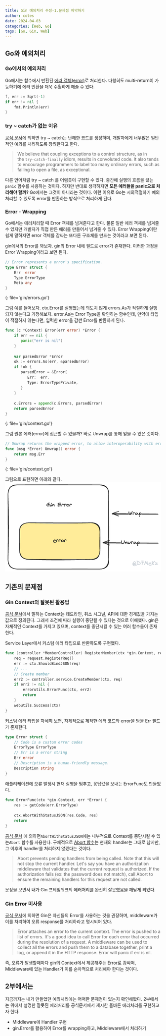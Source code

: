 ```yaml
---
title: Gin 예외처리 수정-1.문제점 파악하기 
author: cotes
date: 2024-04-03
categories: [Web, Go]
tags: [Go, Gin, Web]
---
```


## Go와 예외처리
### Go에서의 예외처리

Go에서는  함수에서 반환된 [에러 객체(error)](https://go.dev/blog/error-handling-and-go)로 처리한다. 다행히도 multi-return이 가능하기에 에러 반환을 더욱 수월하게 해줄 수 있다. 

```go
f, err := Sqrt(-1)
if err != nil {
    fmt.Println(err)
}
```

### try ~ catch가 없는 이유
[공식 문서](https://go.dev/doc/faq#exceptions)에 의하면 try ~ catch는 난해한 코드를 생성하며, 개발자에게 너무많은 일반적인 예외를 처리하도록 장려한다고 한다. 

> We believe that coupling exceptions to a control structure, as in the `try-catch-finally` idiom, results in convoluted code. It also tends to encourage programmers to label too many ordinary errors, such as failing to open a file, as exceptional.

다른 언어처럼 try ~ catch 를 어렴풋이 구현할 수 있다. 중간에 실행의 흐름을 끊는 `panic` 함수를 사용하는 것이다.  하지만 반대로 생각하자면 **모든 에러들을 panic으로 처리해야 할까?**  Go에서는 그것이 아니라는 것이다. 
이런 이유로 Go는 시의적절하기 예외처리할 수 있도록 error를 반환하는 방식으로 처리하게 된다.

### Error - Wrapping

Go에서는 에러처리할 때 Error 객체를 넘겨준다고 한다. 물론 일반 에러 객체를 넘겨줄 수 있지만 개발자가 직접 만든 에러를 만들어서 넘겨줄 수 있다. Error Wrapping이란 쉽게 말하자면 error 객체를 감싸는 또다른 구조체를 만드는 것이라고 보면 된다. 

gin에서의 Error를 봐보자.  gin의 Error 내에 필드로 error가 존재한다. 이러한 과정을 Error Wrapping이라고 보면 된다. 

```go
// Error represents a error's specification.
type Error struct {  
    Err  error  
    Type ErrorType  
    Meta any  
}
```
{: file='gin/errors.go'}

그럼 예를 들어보자. ctx.Error를 실행했는데 의도치 않게 errors.As가 적절하게 실행되지 않는다고 가정해보자. error.As는 Error Type을 확인하는 함수인데, 만약에 타입이 적절하지 않는다면, 입력한 error을 감싼 Error를 반환하게 된다. 

```go
func (c *Context) Error(err error) *Error {  
    if err == nil {  
       panic("err is nil")  
    }  
  
    var parsedError *Error  
    ok := errors.As(err, &parsedError)  
    if !ok {  
       parsedError = &Error{  
          Err:  err,  
          Type: ErrorTypePrivate,  
       }  
    }  
  
    c.Errors = append(c.Errors, parsedError)  
    return parsedError  
}
```
{: file='gin/context.go'}

그럼 원본 에러(error)에 접근할 수 있을까? 바로 Unwrap를 통해 얻을 수 있은 것이다. 
```go
// Unwrap returns the wrapped error, to allow interoperability with errors.Is(), errors.As() and errors.Unwrap()  
func (msg *Error) Unwrap() error {  
    return msg.Err  
}
```
{: file='gin/context.go'}

그림으로 표현하면 아래와 같다. 
![normal](/assets/img/post/2024-04-03/img1.png)


## 기존의 문제점 
### Gin Context의 잘못된 활용법 

[공식 문서](https://pkg.go.dev/context#pkg-overview)에서 말하는 Context는 데드라인, 취소 시그널, API에 대한 경계값을 가지는 값으로 정의된다. 그래서 조건에 따라 실행이 중단될 수 있다는 것으로 이해했다. 
gin은 자체적인 Context를 가지고 있으며, context를 중단시킬 수 있는 여러 함수들이 존재한다.  

Service Layer에서 커스텀 에러 타입으로 반환하도록 구현했다. 

```go
func (controller *MemberController) RegisterMember(ctx *gin.Context, req request.RegisterReq) {
	req = request.RegisterReq{}
	err := ctx.ShouldBindJSON(req)
	// ... 
	// Create member
	err2 := controller.service.CreateMember(ctx, req)
	if err2 != nil {
		errorutils.ErrorFunc(ctx, err2)
		return
	}
	webutils.Success(ctx)
}
```

커스텀  에러 타입을 자세히 보면, 자체적으로 제작한 에러 코드와 error을 담을 Err 필드가 존재한다. 

```go
type Error struct {
	// Code is a custom error codes
	ErrorType ErrorType
	// Err is a error string
	Err error
	// Description is a human-friendly message.
	Description string
}
```

애플리케이션에 오류 발생시 현재 실행을 멈추고, 응답값을 보내는 ErrorFunc도 만들었다. 

```go
func ErrorFunc(ctx *gin.Context, err *Error) {
	res := getCode(err.ErrorType)

	ctx.AbortWithStatusJSON(res.Code, res)
	return
}
```

[공식 문서](https://pkg.go.dev/github.com/gin-gonic/gin#Context.Abort) 에 의하면`AbortWithStatusJSON`에는 내부적으로  Context를 중단시킬 수 있는`Abort` 함수를 사용한다. 구체적으로 [Abort 함수](https://pkg.go.dev/github.com/gin-gonic/gin#Context.Abort)는 현재의 handler는 그대로 남지만, 그 이후의 handler를 처리하지 않겠다는 것이다. 

> Abort prevents pending handlers from being called. Note that this will not stop the current handler. Let's say you have an authorization middleware that validates that the current request is authorized. If the authorization fails (ex: the password does not match), call Abort to ensure the remaining handlers for this request are not called.

문장을 보면서 내가 Gin 프레임워크의 에러처리를 완전히 잘못했음을 깨닫게 되었다. 

### Gin Error 미사용 
[공식 문서](https://pkg.go.dev/github.com/gin-gonic/gin#Context.Error)에 의하면 Gin은 자신들의 Error를 사용하는 것을 권장하며, middleware가 이를 처리하여 오류 response를 처리하라고 명시되어 있다. 

> Error attaches an error to the current context. The error is pushed to a list of errors. It's a good idea to call Error for each error that occurred during the resolution of a request. A middleware can be used to collect all the errors and push them to a database together, print a log, or append it in the HTTP response. Error will panic if err is nil.

즉, 오류가 발생할때마다 gin의 Context에서 제공해주는 Error로 감싸며, Middleware에 있는 Handler가 이를 순차적으로 처리해야 한다는 것이다. 

## 2부에서는

지금까지는 내가 만들었던 예외처리에는 어떠한 문제점이 있는지 확인해봤다. 2부에서는 위에서 설명한 잘못된 에러처리를 공식문서에서 제시한 올바른 에러처리를 구현하고자 한다.
- Middleware에 Handler 구현
- gin.Error를 활용하여 Error를 wrapping하고, Middleware에서 처리하기 
